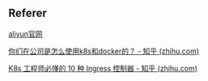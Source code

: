 ## Referer

[aliyun官网](https://www.aliyun.com/product/list)

[你们在公司是怎么使用k8s和docker的？ - 知乎 (zhihu.com)](https://www.zhihu.com/question/555213359?utm_id=0)

[K8s 工程师必懂的 10 种 Ingress 控制器 - 知乎 (zhihu.com)](https://zhuanlan.zhihu.com/p/88123412?utm_id=0)
